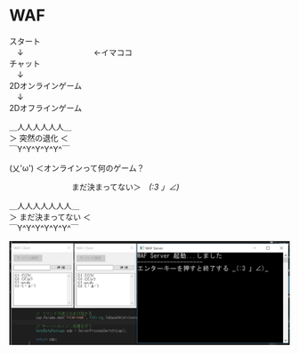 # WAF

スタート  
　↓　　　　　　　　　←イマココ  
チャット  
　↓  
2Dオンラインゲーム  
　↓  
2Dオフラインゲーム  
  
＿人人人人人人＿  
＞ 突然の退化 ＜  
￣Y^Y^Y^Y^Y^￣  
  
  
(乂'ω') ＜オンラインって何のゲーム？  
  
　　　　　　　　まだ決まってない＞　_(:3 」∠)_  
  
＿人人人人人人人＿  
＞ まだ決まってない ＜  
￣Y^Y^Y^Y^Y^Y^￣  


![view.png](https://github.com/rahxb/WAF/blob/vs_master/view.png?raw=true)
